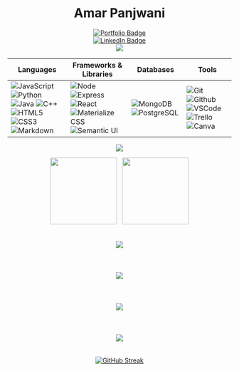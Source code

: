 
<!-- ![](https://img.shields.io/badge/-M-333?style=flat&logo=m) -->
<div align="center">
 
 <div align="center">
 
 # Amar Panjwani
 
 </div>
 
<!--  __'Professor Pan'__    -->
 
<!--  <img src="https://img.shields.io/badge/Linux_Mint-87CF3E?style=for-the-badge&logo=linux-mint&logoColor=white"><br> -->
 
  
 
<!--  <a href="https://www.github.com/amarpan/" target="_blank">
      <img src="https://img.shields.io/badge/-github.com/amarpan-orange?style=flat&logo=GitHub&logoColor=white">
 </a>  -->
 



<div id="socialbuttons" align="center">

  [![Portfolio Badge](https://img.shields.io/badge/-amarpan.github.io-magenta?style=flat&logo=)](https://amarpan.github.io)
  <br>
  [![LinkedIn Badge](https://img.shields.io/badge/-amarpan-blue?style=flat&logo=Linkedin&logoColor=black)](https://www.linkedin.com/in/amarpan/)
  <br>
  ![](https://visitor-badge.laobi.icu/badge?page_id=amarpan.amarpan)
  <br>
 
</div>
 
 
 
 | Languages  | Frameworks & Libraries  | Databases| Tools |
| -------- | --------- | -- | -- |
| ![JavaScript](https://img.shields.io/badge/-JavaScript-05122A?style=flat&logo=javascript) ![Python](https://img.shields.io/badge/-Python-05122A?style=flat&logo=python) ![Java](https://img.shields.io/badge/-Java-05122A?style=flat&logo=buymeacoffee) ![C++](https://img.shields.io/badge/-C++-05122A?style=flat&logo=cplusplus) <br>![HTML5](https://img.shields.io/badge/-HTML5-05122A?style=flat&logo=html5) ![CSS3](https://img.shields.io/badge/-CSS-05122A?style=flat&logo=css3) ![Markdown](https://img.shields.io/badge/-Markdown-05122A?style=flat&logo=markdown) | ![Node](https://img.shields.io/badge/-Node.js-05122A?style=flat&logo=node.js) ![Express](https://img.shields.io/badge/-Express-05122A?style=flat&logo=express) ![React](https://img.shields.io/badge/-React-05122A?style=flat&logo=react)<br> ![Materialize CSS](https://img.shields.io/badge/-Materialize-05122A?style=flat&logo=materialdesign) ![Semantic UI](https://img.shields.io/badge/-Semantic%20UI-05122A?style=flat&logo=semanticuireact) | ![MongoDB](https://img.shields.io/badge/-MongoDB-05122A?style=flat&logo=mongodb) ![PostgreSQL](https://img.shields.io/badge/-PostgreSQL-05122A?style=flat&logo=postgresql) |![Git](https://img.shields.io/badge/-Git-05122A?style=flat&logo=git) ![Github](https://img.shields.io/badge/-GitHub-05122A?style=flat&logo=github) ![VSCode](https://img.shields.io/badge/-VS_Code-05122A?style=flat&logo=visualstudio) ![Trello](https://img.shields.io/badge/-Trello-05122A?style=flat&logo=trello)<br>![Canva](https://img.shields.io/badge/-Canva-05122A?style=flat&logo=canva)

 

 
 
  
<!-- 📝Technical Writer | Front-End Web Developer | Linux Enthusiast :technologist: <br> 

**General Assembly Coding Bootcamp '21**

**A.S. Computer Science '21 🌟 M.Ed. Curriculum Design '15 🌟 B.A. English '13**

-->


<!-- 👯 I’m looking to collaborate on ... -->
<!-- 🤔 I’m looking for help with ... -->
<!-- [![Anurag's GitHub stats](https://github-readme-stats.vercel.app/api?username=amarpan)](https://github.com/anuraghazra/github-readme-stats) -->
<!-- Technical Writing Tools: -->
<!-- 
![Git](https://img.shields.io/badge/-Git-333?style=flat&logo=git)
![Github](https://img.shields.io/badge/-Github-333?style=flat&logo=github)
![VSCode](https://img.shields.io/badge/-VS_Code-333?style=flat&logo=visualstudio) -->



<!-- ![](https://img.shields.io/badge/-Materialize_CSS-333?style=flat&logo=materialdesign)
![Markdown](https://img.shields.io/badge/-Markdown-333?style=flat&logo=markdown) -->


![](https://img.shields.io/badge/Linux_Mint-87CF3E?style=for-the-badge&logo=linux-mint&logoColor=white)
<!-- ![](https://img.shields.io/badge/Markdown-1bddfe?style=for-the-badge&logo=markdown&logoColor=white) -->



 
 <!-- ![CSS3](https://img.shields.io/badge/-CSS-333?style=flat&logo=css3) -->
<!-- Others: --> 

<!-- ![](https://img.shields.io/badge/-Zoom-333?style=flat&logo=zoom)
![](https://img.shields.io/badge/-Slack-333?style=flat&logo=slack)
![](https://img.shields.io/badge/-Discord-333?style=flat&logo=discord)
![](https://img.shields.io/badge/-Trello-333?style=flat&logo=trello)
 ![](https://img.shields.io/badge/-Heroku-333?style=flat&logo=heroku)
![](https://img.shields.io/badge/-Replit-333?style=flat&logo=replit)
  ![](https://img.shields.io/badge/-Windows-333?style=flat&logo=windows)
    ![](https://img.shields.io/badge/-Canva-333?style=flat&logo=canva) -->
<!--![](https://visitor-badge.glitch.me/badge?page_id=sdkdeepa.sdk.deepa) -->
<!-- [![Top Langs](https://github-readme-stats.vercel.app/api/top-langs/?username=amarpan&layout=compact)](https://github.com/amarpan/)       -->  
<!-- ![](https://visitor-badge.glitch.me/badge?page_id=amarpan.amarpan) -->
<!-- ![](https://github-readme-streak-stats.herokuapp.com/?user=amarpan) -->
  </div>
  
  <p align="center">
  <img height="150em" src="https://github-readme-stats.vercel.app/api?username=amarpan&title_color=FFFF00&icon_color=FFFF00&text_color=00BFFF&bg_color=191970&border_color=whitec&show_icons=true"/> &nbsp;
  <img height="150em" src="https://github-readme-stats-eight-theta.vercel.app/api/top-langs/?username=amarpan&layout=compact&title_color=FFFF00&icon_color=FFFF00&text_color=00BFFF&bg_color=191970&show_icons=true"/>
  
  <div align="center">

  <a href="https://github.com/amarpan/how-to-write-a-README"><img align="center" style="margin:20px" src="https://github-readme-stats.vercel.app/api/pin/?username=amarpan&repo=how-to-write-a-README&theme=vue-dark" /></a> 
</p>
  
   <a href="https://github.com/amarpan/how-to-install-and-configure-zshell"><img align="center" style="margin:20px" src="https://github-readme-stats.vercel.app/api/pin/?username=amarpan&repo=how-to-install-and-configure-zshell&theme=vue-dark" /></a> 
</p>

 <a href="https://github.com/amarpan/how-to-create-a-github-profile"><img align="center" style="margin:20px" src="https://github-readme-stats.vercel.app/api/pin/?username=amarpan&repo=how-to-create-a-github-profile&theme=vue-dark" /></a>
 
 </a> <a href="https://github.com/amarpan/how-to-use-the-vim-text-editor"><img align="center" style="margin:20px" src="https://github-readme-stats.vercel.app/api/pin/?username=amarpan&repo=how-to-use-the-vim-text-editor&theme=vue-dark" /></a> 
  
<!--  <a href="https://github.com/amarpan/how-to-write-a-coding-bootcamp-README"><img align="center" style="margin:20px" src="https://github-readme-stats.vercel.app/api/pin/?username=amarpan&repo=how-to-write-a-coding-bootcamp-README&theme=vue-dark" /> -->
  
[![GitHub Streak](https://github-readme-streak-stats.herokuapp.com/?user=amarpan&theme=vue-dark)](https://git.io/streak-stats)

</div>


<!-- <img src="https://activity-graph.herokuapp.com/graph?username=amarpan&bg_color=1c1917&color=ffffff&line=0891b2&point=ffffff&area_color=1c1917&area=true&hide_border=true&custom_title=GitHub%20Commits%20Graph" alt="GitHub Commits Graph" /> -->
 

  
  

